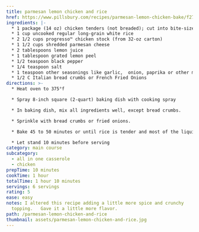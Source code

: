 ```yaml
---
title: parmesan lemon chicken and rice
href: https://www.pillsbury.com/recipes/parmesan-lemon-chicken-bake/f27858b6-5211-4c94-acff-18d0c70c7b72
ingredients: |-
  * 1 package (14 oz) chicken tenders (not breaded); cut into bite-size pieces
  * 1 cup uncooked regular long-grain white rice
  * 2 1/2 cups progresso™ chicken stock (from 32-oz carton)
  * 1 1/2 cups shredded parmesan cheese
  * 2 tablespoons lemon juice
  * 1 tablespoon grated lemon peel
  * 1/2 teaspoon black pepper
  * 1/4 teaspoon salt
  * 1﻿ teaspoon other seasonings like garlic,  onion, paprika or other mix
  * 1﻿/2 C Italian bread crumbs or French Fried Onions
directions: >-
  * Heat oven to 375°f

  * Spray 8-inch square (2-quart) baking dish with cooking spray

  * In baking dish, mix all ingredients well, except bread crumbs.

  * S﻿prinkle with bread crumbs or fried onions.

  * Bake 45 to 50 minutes or until rice is tender and most of the liquid is absorbed

  * Let stand 10 minutes before serving
category: main course
subcategory:
  - all in one casserole
  - chicken
prepTime: 10 minutes
cookTime: 1 hour
totalTime: 1 hour 10 minutes
servings: 6 servings
rating: 5
ease: easy
notes: I﻿ altered this recipe adding a little more spice and crunchy
  topping.   Gave it a little more flavor.
path: /parmesan-lemon-chicken-and-rice
thumbnail: assets/parmesan-lemon-chicken-and-rice.jpg
---
```

